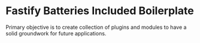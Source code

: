 # Fastify Batteries Included Boilerplate

Primary objective is to create collection of plugins and modules to have a solid groundwork for future applications.

